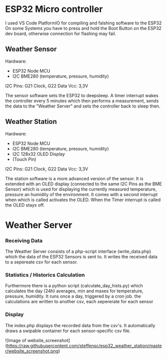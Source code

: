 # ESP32 Micro controller
I used VS Code PlatformIO for compiling and falshing software to the ESP32
On some Systems you have to press and hold the Boot Button on the ESP32 dev board, otherwise connection for flashing may fail.

## Weather Sensor
Hardware:
- ESP32 Node MCU
- I2C BME280 (temperature, pressure, humidity)

I2C Pins: G21 Clock, G22 Data
Vcc: 3,3V

The sensor software sets the ESP32 to deepsleep. A timer interrupt wakes the controller every 5 minutes which then performs a measurement, sends the data to the "Weather Server" and sets the controller back to sleep then.



## Weather Station
Hardware:
- ESP32 Node MCU
- I2C BME280 (temperature, pressure, humidity)
- I2C 128x32 OLED Display
- (Touch Pin)

I2C Pins: G21 Clock, G22 Data
Vcc: 3,3V

The station software is a more advanced version of the sensor. It is extended with an OLED display (connected to the same I2C Pins as the BME Sensor) which is used for displaying the currently measured temperature, pressure an humidity of the environment.
It comes with a second interrupt when which is called activates the OLED.
When the Timer interrupt is called the OLED stays off.

# Weather Server
### Receiving Data
The Weather Server consists of a php-script interface (write_data.php) which the data of the ESP32 Sensors is sent to. It writes the received data to a sepereate csv for each sensor.

### Statistics / Historics Calculation
Furthermore there is a python script (calculate_day_hists.py) which calculates the day (24h) averages, min and maxes for temperature, pressure, humidity. It runs once a day, triggered by a cron job. the calculations are written to another csv, each sepererate for each sensor

### Display
The index.php displays the recorded data from the csv's.
It automatically draws a swipable container for each sensor-specific csv file.

![Image of website_screenshot]
(https://raw.githubusercontent.com/steffensc/esp32_weather_station/master/website_screenshot.png)
